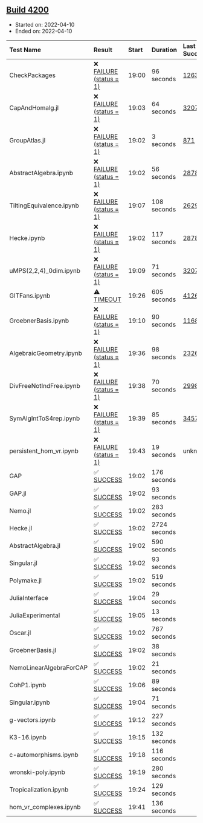 ## [Build 4200](https://oscarci.mathematik.uni-kl.de/job/oscar-stable/4200/)

* Started on: 2022-04-10
* Ended on: 2022-04-10

| Test Name    | Result | Start | Duration | Last Success | First Failure |
|:-------------|:-------|:------|:---------|:-------------|:--------------|
| CheckPackages | ❌ [FAILURE (status = 1)](https://oscarci.mathematik.uni-kl.de/job/oscar-stable/4200/artifact/logs/build-4200/CheckPackages.log) | 19:00 | 96 seconds | [1263](https://oscarci.mathematik.uni-kl.de/job/oscar-stable/1263/) | [1264](https://oscarci.mathematik.uni-kl.de/job/oscar-stable/1264/) |
| CapAndHomalg.jl | ❌ [FAILURE (status = 1)](https://oscarci.mathematik.uni-kl.de/job/oscar-stable/4200/artifact/logs/build-4200/CapAndHomalg.jl.log) | 19:03 | 64 seconds | [3207](https://oscarci.mathematik.uni-kl.de/job/oscar-stable/3207/) | [3208](https://oscarci.mathematik.uni-kl.de/job/oscar-stable/3208/) |
| GroupAtlas.jl | ❌ [FAILURE (status = 1)](https://oscarci.mathematik.uni-kl.de/job/oscar-stable/4200/artifact/logs/build-4200/GroupAtlas.jl.log) | 19:02 | 3 seconds | [871](https://oscarci.mathematik.uni-kl.de/job/oscar-stable/871/) | [872](https://oscarci.mathematik.uni-kl.de/job/oscar-stable/872/) |
| AbstractAlgebra.ipynb | ❌ [FAILURE (status = 1)](https://oscarci.mathematik.uni-kl.de/job/oscar-stable/4200/artifact/logs/build-4200/AbstractAlgebra.ipynb.log) | 19:02 | 56 seconds | [2878](https://oscarci.mathematik.uni-kl.de/job/oscar-stable/2878/) | [2879](https://oscarci.mathematik.uni-kl.de/job/oscar-stable/2879/) |
| TiltingEquivalence.ipynb | ❌ [FAILURE (status = 1)](https://oscarci.mathematik.uni-kl.de/job/oscar-stable/4200/artifact/logs/build-4200/TiltingEquivalence.ipynb.log) | 19:07 | 108 seconds | [2629](https://oscarci.mathematik.uni-kl.de/job/oscar-stable/2629/) | [2630](https://oscarci.mathematik.uni-kl.de/job/oscar-stable/2630/) |
| Hecke.ipynb | ❌ [FAILURE (status = 1)](https://oscarci.mathematik.uni-kl.de/job/oscar-stable/4200/artifact/logs/build-4200/Hecke.ipynb.log) | 19:02 | 117 seconds | [2878](https://oscarci.mathematik.uni-kl.de/job/oscar-stable/2878/) | [2879](https://oscarci.mathematik.uni-kl.de/job/oscar-stable/2879/) |
| uMPS(2,2,4)_0dim.ipynb | ❌ [FAILURE (status = 1)](https://oscarci.mathematik.uni-kl.de/job/oscar-stable/4200/artifact/logs/build-4200/uMPS-2-2-4-_0dim.ipynb.log) | 19:09 | 71 seconds | [3207](https://oscarci.mathematik.uni-kl.de/job/oscar-stable/3207/) | [3208](https://oscarci.mathematik.uni-kl.de/job/oscar-stable/3208/) |
| GITFans.ipynb | ⚠ [TIMEOUT](https://oscarci.mathematik.uni-kl.de/job/oscar-stable/4200/artifact/logs/build-4200/GITFans.ipynb.log) | 19:26 | 605 seconds | [4126](https://oscarci.mathematik.uni-kl.de/job/oscar-stable/4126/) | [4127](https://oscarci.mathematik.uni-kl.de/job/oscar-stable/4127/) |
| GroebnerBasis.ipynb | ❌ [FAILURE (status = 1)](https://oscarci.mathematik.uni-kl.de/job/oscar-stable/4200/artifact/logs/build-4200/GroebnerBasis.ipynb.log) | 19:10 | 90 seconds | [1168](https://oscarci.mathematik.uni-kl.de/job/oscar-stable/1168/) | [1169](https://oscarci.mathematik.uni-kl.de/job/oscar-stable/1169/) |
| AlgebraicGeometry.ipynb | ❌ [FAILURE (status = 1)](https://oscarci.mathematik.uni-kl.de/job/oscar-stable/4200/artifact/logs/build-4200/AlgebraicGeometry.ipynb.log) | 19:36 | 98 seconds | [2326](https://oscarci.mathematik.uni-kl.de/job/oscar-stable/2326/) | [2327](https://oscarci.mathematik.uni-kl.de/job/oscar-stable/2327/) |
| DivFreeNotIndFree.ipynb | ❌ [FAILURE (status = 1)](https://oscarci.mathematik.uni-kl.de/job/oscar-stable/4200/artifact/logs/build-4200/DivFreeNotIndFree.ipynb.log) | 19:38 | 70 seconds | [2998](https://oscarci.mathematik.uni-kl.de/job/oscar-stable/2998/) | [2999](https://oscarci.mathematik.uni-kl.de/job/oscar-stable/2999/) |
| SymAlgIntToS4rep.ipynb | ❌ [FAILURE (status = 1)](https://oscarci.mathematik.uni-kl.de/job/oscar-stable/4200/artifact/logs/build-4200/SymAlgIntToS4rep.ipynb.log) | 19:39 | 85 seconds | [3457](https://oscarci.mathematik.uni-kl.de/job/oscar-stable/3457/) | [3458](https://oscarci.mathematik.uni-kl.de/job/oscar-stable/3458/) |
| persistent_hom_vr.ipynb | ❌ [FAILURE (status = 1)](https://oscarci.mathematik.uni-kl.de/job/oscar-stable/4200/artifact/logs/build-4200/persistent_hom_vr.ipynb.log) | 19:43 | 19 seconds | unknown | unknown |
| GAP | ✅ [SUCCESS](https://oscarci.mathematik.uni-kl.de/job/oscar-stable/4200/artifact/logs/build-4200/GAP.log) | 19:02 | 176 seconds |  |  |
| GAP.jl | ✅ [SUCCESS](https://oscarci.mathematik.uni-kl.de/job/oscar-stable/4200/artifact/logs/build-4200/GAP.jl.log) | 19:02 | 93 seconds |  |  |
| Nemo.jl | ✅ [SUCCESS](https://oscarci.mathematik.uni-kl.de/job/oscar-stable/4200/artifact/logs/build-4200/Nemo.jl.log) | 19:02 | 283 seconds |  |  |
| Hecke.jl | ✅ [SUCCESS](https://oscarci.mathematik.uni-kl.de/job/oscar-stable/4200/artifact/logs/build-4200/Hecke.jl.log) | 19:02 | 2724 seconds |  |  |
| AbstractAlgebra.jl | ✅ [SUCCESS](https://oscarci.mathematik.uni-kl.de/job/oscar-stable/4200/artifact/logs/build-4200/AbstractAlgebra.jl.log) | 19:02 | 590 seconds |  |  |
| Singular.jl | ✅ [SUCCESS](https://oscarci.mathematik.uni-kl.de/job/oscar-stable/4200/artifact/logs/build-4200/Singular.jl.log) | 19:02 | 93 seconds |  |  |
| Polymake.jl | ✅ [SUCCESS](https://oscarci.mathematik.uni-kl.de/job/oscar-stable/4200/artifact/logs/build-4200/Polymake.jl.log) | 19:02 | 519 seconds |  |  |
| JuliaInterface | ✅ [SUCCESS](https://oscarci.mathematik.uni-kl.de/job/oscar-stable/4200/artifact/logs/build-4200/JuliaInterface.log) | 19:04 | 29 seconds |  |  |
| JuliaExperimental | ✅ [SUCCESS](https://oscarci.mathematik.uni-kl.de/job/oscar-stable/4200/artifact/logs/build-4200/JuliaExperimental.log) | 19:05 | 13 seconds |  |  |
| Oscar.jl | ✅ [SUCCESS](https://oscarci.mathematik.uni-kl.de/job/oscar-stable/4200/artifact/logs/build-4200/Oscar.jl.log) | 19:02 | 767 seconds |  |  |
| GroebnerBasis.jl | ✅ [SUCCESS](https://oscarci.mathematik.uni-kl.de/job/oscar-stable/4200/artifact/logs/build-4200/GroebnerBasis.jl.log) | 19:02 | 38 seconds |  |  |
| NemoLinearAlgebraForCAP | ✅ [SUCCESS](https://oscarci.mathematik.uni-kl.de/job/oscar-stable/4200/artifact/logs/build-4200/NemoLinearAlgebraForCAP.log) | 19:02 | 21 seconds |  |  |
| CohP1.ipynb | ✅ [SUCCESS](https://oscarci.mathematik.uni-kl.de/job/oscar-stable/4200/artifact/logs/build-4200/CohP1.ipynb.log) | 19:06 | 89 seconds |  |  |
| Singular.ipynb | ✅ [SUCCESS](https://oscarci.mathematik.uni-kl.de/job/oscar-stable/4200/artifact/logs/build-4200/Singular.ipynb.log) | 19:04 | 71 seconds |  |  |
| g-vectors.ipynb | ✅ [SUCCESS](https://oscarci.mathematik.uni-kl.de/job/oscar-stable/4200/artifact/logs/build-4200/g-vectors.ipynb.log) | 19:12 | 227 seconds |  |  |
| K3-16.ipynb | ✅ [SUCCESS](https://oscarci.mathematik.uni-kl.de/job/oscar-stable/4200/artifact/logs/build-4200/K3-16.ipynb.log) | 19:15 | 132 seconds |  |  |
| c-automorphisms.ipynb | ✅ [SUCCESS](https://oscarci.mathematik.uni-kl.de/job/oscar-stable/4200/artifact/logs/build-4200/c-automorphisms.ipynb.log) | 19:18 | 116 seconds |  |  |
| wronski-poly.ipynb | ✅ [SUCCESS](https://oscarci.mathematik.uni-kl.de/job/oscar-stable/4200/artifact/logs/build-4200/wronski-poly.ipynb.log) | 19:19 | 280 seconds |  |  |
| Tropicalization.ipynb | ✅ [SUCCESS](https://oscarci.mathematik.uni-kl.de/job/oscar-stable/4200/artifact/logs/build-4200/Tropicalization.ipynb.log) | 19:24 | 129 seconds |  |  |
| hom_vr_complexes.ipynb | ✅ [SUCCESS](https://oscarci.mathematik.uni-kl.de/job/oscar-stable/4200/artifact/logs/build-4200/hom_vr_complexes.ipynb.log) | 19:41 | 136 seconds |  |  |
